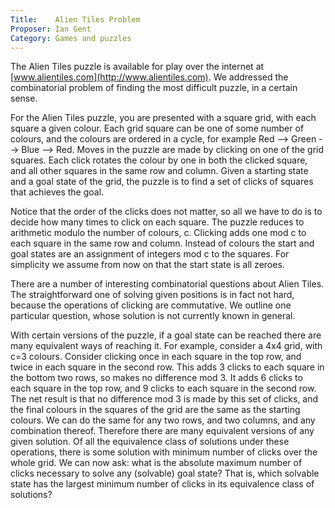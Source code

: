 ```yaml
---
Title:    Alien Tiles Problem
Proposer: Ian Gent
Category: Games and puzzles
---
```


 The Alien Tiles puzzle is available for play over the internet at [www.alientiles.com](http://www.alientiles.com). We addressed the combinatorial problem of finding the most difficult puzzle, in a certain sense.

 For the Alien Tiles puzzle, you are presented with a square grid, with each square a given colour. Each grid square can be one of some number of colours, and the colours are ordered in a cycle, for example Red --> Green --> Blue --> Red. Moves in the puzzle are made by clicking on one of the grid squares. Each click rotates the colour by one in both the clicked square, and all other squares in the same row and column. Given a starting state and a goal state of the grid, the puzzle is to find a
 set of clicks of squares that achieves the goal.

 Notice that the order of the clicks does not matter, so all we have to do is to decide how many times to click on each square. The puzzle reduces to arithmetic modulo the number of colours, c. Clicking adds one mod c to each square in the same row and column. Instead of colours the start and goal states are an assignment of integers mod c to the squares. For simplicity we assume from now on that the start state is all zeroes.

 There are a number of interesting combinatorial questions about Alien Tiles. The straightforward one of solving given positions is in fact not hard, because the operations of clicking are commutative. We outline one particular question, whose solution is not currently known in general.

 With certain versions of the puzzle, if a goal state can be reached there are many equivalent ways of reaching it. For example, consider a 4x4 grid, with c=3 colours. Consider clicking once in each square in the top row, and twice in each square in the second row. This adds 3 clicks to each square in the bottom two rows, so makes no difference mod 3. It adds 6 clicks to each square in the top row, and 9 clicks to each square in the second row. The net result is that no difference mod 3 is made
 by this set of clicks, and the final colours in the squares of the grid are the same as the starting colours. We can do the same for any two rows, and two columns, and any combination thereof. Therefore there are many equivalent versions of any given solution. Of all the equivalence class of solutions under these operations, there is some solution with minimum number of clicks over the whole grid. We can now ask: what is the absolute maximum number of clicks necessary to solve any (solvable)
 goal state? That is, which solvable state has the largest minimum number of clicks in its equivalence class of solutions?
